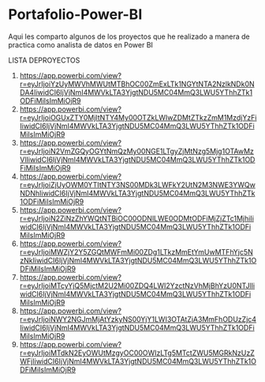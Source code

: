 # Portafolio-Power-BI
Aqui les comparto algunos de los proyectos que he realizado a manera de practica como analista de datos en Power BI

LISTA DEPROYECTOS

1. https://app.powerbi.com/view?r=eyJrIjoiYzUyMWVhMWUtMTBhOC00ZmExLTk1NGYtNTA2NzlkNDk0NDA4IiwidCI6IjVjNmI4MWVkLTA3YjgtNDU5MC04MmQ3LWU5YThhZTk1ODFiMiIsImMiOjR9
2. https://app.powerbi.com/view?r=eyJrIjoiOGUxZTY0MjItNTY4My00OTZkLWIwZDMtZTkzZmM1MzdjYzFiIiwidCI6IjVjNmI4MWVkLTA3YjgtNDU5MC04MmQ3LWU5YThhZTk1ODFiMiIsImMiOjR9
3. https://app.powerbi.com/view?r=eyJrIjoiN2VmZGQyOGYtNmQzMy00NGE1LTgyZjMtNzg5Mjg1OTAwMzVlIiwidCI6IjVjNmI4MWVkLTA3YjgtNDU5MC04MmQ3LWU5YThhZTk1ODFiMiIsImMiOjR9
4. https://app.powerbi.com/view?r=eyJrIjoiZjUyOWM0YTItNTY3NS00MDk3LWFkY2UtN2M3NWE3YWQwNDNhIiwidCI6IjVjNmI4MWVkLTA3YjgtNDU5MC04MmQ3LWU5YThhZTk1ODFiMiIsImMiOjR9
5. https://app.powerbi.com/view?r=eyJrIjoiN2ZiNzZhYWQtNTBiOC00ODNlLWE0ODMtODFiMjZjZTc1MjhiIiwidCI6IjVjNmI4MWVkLTA3YjgtNDU5MC04MmQ3LWU5YThhZTk1ODFiMiIsImMiOjR9
6. https://app.powerbi.com/view?r=eyJrIjoiMWZjY2Y5ZGQtMWFmMi00ZDg1LTkzMmEtYmUwMTFhYjc5NzNkIiwidCI6IjVjNmI4MWVkLTA3YjgtNDU5MC04MmQ3LWU5YThhZTk1ODFiMiIsImMiOjR9
7. https://app.powerbi.com/view?r=eyJrIjoiMTcyYjQ5MjctM2U2Mi00ZDQ4LWI2YzctNzVhMjBhYzU0NTJlIiwidCI6IjVjNmI4MWVkLTA3YjgtNDU5MC04MmQ3LWU5YThhZTk1ODFiMiIsImMiOjR9
8. https://app.powerbi.com/view?r=eyJrIjoiNWY2NGJmMjAtYzkyNS00YjY1LWI3OTAtZjA3MmFhODUzZjc4IiwidCI6IjVjNmI4MWVkLTA3YjgtNDU5MC04MmQ3LWU5YThhZTk1ODFiMiIsImMiOjR9
9. https://app.powerbi.com/view?r=eyJrIjoiMTdkN2EyOWUtMzgyOC00OWIzLTg5MTctZWU5MGRkNzUzZWFjIiwidCI6IjVjNmI4MWVkLTA3YjgtNDU5MC04MmQ3LWU5YThhZTk1ODFiMiIsImMiOjR9
